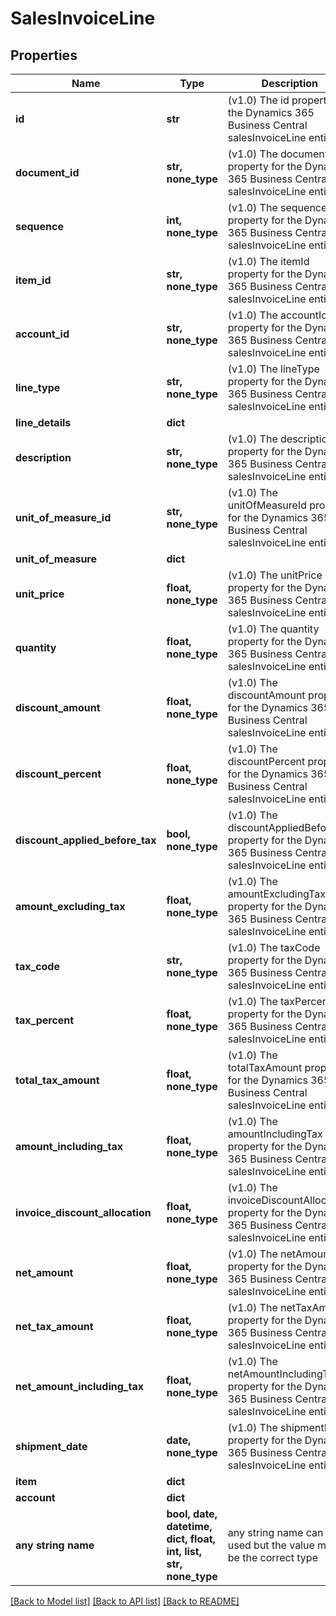 # SalesInvoiceLine


## Properties
Name | Type | Description | Notes
------------ | ------------- | ------------- | -------------
**id** | **str** | (v1.0) The id property for the Dynamics 365 Business Central salesInvoiceLine entity | [optional] 
**document_id** | **str, none_type** | (v1.0) The documentId property for the Dynamics 365 Business Central salesInvoiceLine entity | [optional] 
**sequence** | **int, none_type** | (v1.0) The sequence property for the Dynamics 365 Business Central salesInvoiceLine entity | [optional] 
**item_id** | **str, none_type** | (v1.0) The itemId property for the Dynamics 365 Business Central salesInvoiceLine entity | [optional] 
**account_id** | **str, none_type** | (v1.0) The accountId property for the Dynamics 365 Business Central salesInvoiceLine entity | [optional] 
**line_type** | **str, none_type** | (v1.0) The lineType property for the Dynamics 365 Business Central salesInvoiceLine entity | [optional] 
**line_details** | **dict** |  | [optional] 
**description** | **str, none_type** | (v1.0) The description property for the Dynamics 365 Business Central salesInvoiceLine entity | [optional] 
**unit_of_measure_id** | **str, none_type** | (v1.0) The unitOfMeasureId property for the Dynamics 365 Business Central salesInvoiceLine entity | [optional] 
**unit_of_measure** | **dict** |  | [optional] 
**unit_price** | **float, none_type** | (v1.0) The unitPrice property for the Dynamics 365 Business Central salesInvoiceLine entity | [optional] 
**quantity** | **float, none_type** | (v1.0) The quantity property for the Dynamics 365 Business Central salesInvoiceLine entity | [optional] 
**discount_amount** | **float, none_type** | (v1.0) The discountAmount property for the Dynamics 365 Business Central salesInvoiceLine entity | [optional] 
**discount_percent** | **float, none_type** | (v1.0) The discountPercent property for the Dynamics 365 Business Central salesInvoiceLine entity | [optional] 
**discount_applied_before_tax** | **bool, none_type** | (v1.0) The discountAppliedBeforeTax property for the Dynamics 365 Business Central salesInvoiceLine entity | [optional] 
**amount_excluding_tax** | **float, none_type** | (v1.0) The amountExcludingTax property for the Dynamics 365 Business Central salesInvoiceLine entity | [optional] 
**tax_code** | **str, none_type** | (v1.0) The taxCode property for the Dynamics 365 Business Central salesInvoiceLine entity | [optional] 
**tax_percent** | **float, none_type** | (v1.0) The taxPercent property for the Dynamics 365 Business Central salesInvoiceLine entity | [optional] 
**total_tax_amount** | **float, none_type** | (v1.0) The totalTaxAmount property for the Dynamics 365 Business Central salesInvoiceLine entity | [optional] 
**amount_including_tax** | **float, none_type** | (v1.0) The amountIncludingTax property for the Dynamics 365 Business Central salesInvoiceLine entity | [optional] 
**invoice_discount_allocation** | **float, none_type** | (v1.0) The invoiceDiscountAllocation property for the Dynamics 365 Business Central salesInvoiceLine entity | [optional] 
**net_amount** | **float, none_type** | (v1.0) The netAmount property for the Dynamics 365 Business Central salesInvoiceLine entity | [optional] 
**net_tax_amount** | **float, none_type** | (v1.0) The netTaxAmount property for the Dynamics 365 Business Central salesInvoiceLine entity | [optional] 
**net_amount_including_tax** | **float, none_type** | (v1.0) The netAmountIncludingTax property for the Dynamics 365 Business Central salesInvoiceLine entity | [optional] 
**shipment_date** | **date, none_type** | (v1.0) The shipmentDate property for the Dynamics 365 Business Central salesInvoiceLine entity | [optional] 
**item** | **dict** |  | [optional] 
**account** | **dict** |  | [optional] 
**any string name** | **bool, date, datetime, dict, float, int, list, str, none_type** | any string name can be used but the value must be the correct type | [optional]

[[Back to Model list]](../README.md#documentation-for-models) [[Back to API list]](../README.md#documentation-for-api-endpoints) [[Back to README]](../README.md)


